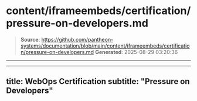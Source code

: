 # content/iframeembeds/certification/pressure-on-developers.md

> **Source**: https://github.com/pantheon-systems/documentation/blob/main/content/iframeembeds/certification/pressure-on-developers.md
> **Generated**: 2025-08-29 03:20:36

---

---
title: WebOps Certification
subtitle: "Pressure on Developers"
---

<Partial file="certification-guide/pressure-on-developers.md" />
